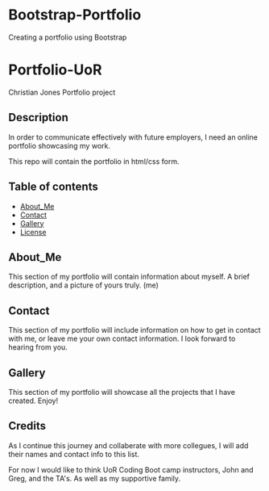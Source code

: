 # Bootstrap-Portfolio
Creating a portfolio using Bootstrap

# Portfolio-UoR
Christian Jones Portfolio project

## Description
In order to communicate effectively with future employers, I need an online portfolio showcasing my work.

This repo will contain the portfolio in html/css form.

## Table of contents

* [About_Me](#about_me)
* [Contact](#Contact)
* [Gallery](#Gallery)
* [License](#license)

## About_Me
This section of my portfolio will contain information about myself. A brief description, and a picture of yours truly. (me)

## Contact
This section of my portfolio will include information on how to get in contact with me, or leave me your own contact information. I look forward to hearing from you.

## Gallery
This section of my portfolio will showcase all the projects that I have created. Enjoy!

## Credits
As I continue this journey and collaberate with more collegues, I will add their names and contact info to this list.

For now I would like to think UoR Coding Boot camp instructors, John and Greg, and the TA's. As well as my supportive family.

